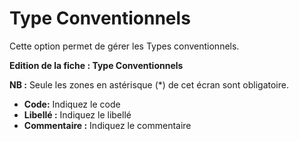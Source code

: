 # Type Conventionnels

Cette option permet de gérer les Types conventionnels.

**Edition de la fiche : Type Conventionnels**

**NB :** Seule les zones en astérisque (\*) de cet écran sont obligatoire.

* **Code:** Indiquez le code
* **Libellé :** Indiquez le libellé
* **Commentaire :** Indiquez le commentaire
